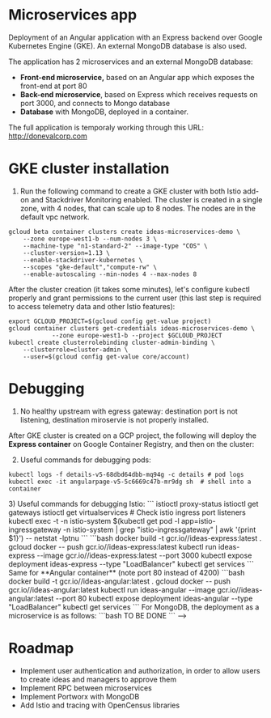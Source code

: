 # Microservices app

Deployment of an Angular application with an Express backend over Google Kubernetes Engine (GKE).
An external MongoDB database is also used.

The application has 2 microservices and an external MongoDB database:
- **Front-end microservice,** based on an Angular app which exposes the front-end at port 80
- **Back-end microservice**, based on Express which receives requests on port 3000, and connects to Mongo database
- **Database** with MongoDB, deployed in a container.

The full application is temporaly working through this URL: http://donevalcorp.com

# GKE cluster installation

1) Run the following command to create a GKE cluster with both Istio add-on and Stackdriver Monitoring enabled. The cluster is created in a single zone, with 4 nodes, that can scale up to 8 nodes. The nodes are in the default vpc network.

```
gcloud beta container clusters create ideas-microservices-demo \
    --zone europe-west1-b --num-nodes 3 \
    --machine-type "n1-standard-2" --image-type "COS" \
    --cluster-version=1.13 \
    --enable-stackdriver-kubernetes \
    --scopes "gke-default","compute-rw" \
    --enable-autoscaling --min-nodes 4 --max-nodes 8
```

After the cluster creation (it takes some minutes), let's configure kubectl properly
and grant permissions to the current user (this last step is required to access telemetry data and other Istio features):

```
export GCLOUD_PROJECT=$(gcloud config get-value project)
gcloud container clusters get-credentials ideas-microservices-demo \
            --zone europe-west1-b --project $GCLOUD_PROJECT
kubectl create clusterrolebinding cluster-admin-binding \
    --clusterrole=cluster-admin \
    --user=$(gcloud config get-value core/account)
```
<!--
To verify the installation, let's check corresponding Kubernetes pods and services are deployed using the following command:
istio-pilot-, istio-galley-, istio-policy-, istio-telemetry-, istio-ingressgateway-, istio-sidecar-injector-, and istio-citadel-.
```
kubectl get service -n istio-system
kubectl get pods -n istio-system
```

# Installation of istioctl tool

Similar to kubectl for Kubernetes, this is the tool used to manage Istio, including network routing and security policies.
To avoid errors, make sure you download the same Istioversion used in tour GKE cluster:
```
$ curl -L https://git.io/getLatestIstio | ISTIO_VERSION=1.11 sh -
$ istioctl version
```


# Cloning this directory and deploying the app into GKE

If you have not done it, let's build and push both dockers into Container Registry:

```bash
docker build -t gcr.io/third-pulsar-248314/ideas-angular:v8 -t gcr.io/third-pulsar-248314/ideas-angular:v8 .
gcloud docker -- push gcr.io/third-pulsar-248314/ideas-angular:v8

docker build -t gcr.io/third-pulsar-248314/ideas-express:v6 -t gcr.io/third-pulsar-248314/ideas-express:latest .
gcloud docker -- push gcr.io/third-pulsar-248314/ideas-express:v6 

docker build  -t gcr.io/third-pulsar-248314/ideas-mongodb:v3 -t gcr.io/third-pulsar-248314/ideas-mongodb:latest .
gcloud docker -- push gcr.io/third-pulsar-248314/ideas-mongodb:v3
```

To execute the application, let's take a look at the main yaml file `ideas.yaml`.
The file to be deployed is not that one, but the one generated by `istioctl kube-inject`, which adds the sidecar proxies. `istioctl kube-inject` takes a Kubernetes YAML file as input, and outputs a version of that YAML which includes the Istio proxy:
```
kubectl apply -f <(istioctl kube-inject -f ideas.yaml)
```

Now we need an Istio gateway to make our application to be accesible from outside our GKE cluster.
(second command verifies the external IP address of the gateway): 
```
kubectl apply -f ideas-gateway.yaml
kubectl get svc istio-ingressgateway -n istio-system
```
-->



# Debugging
1) No healthy upstream with egress gateway: destination port is not listening, destination miroservie is not properly installed.

After GKE cluster is created  on a GCP project, the following will deploy the **Express container** on Google Container Registry, and then on the cluster:

2) Useful commands for debugging pods: 
```
kubectl logs -f details-v5-68dbd64dbb-mq94g -c details # pod logs
kubectl exec -it angularpage-v5-5c6669c47b-mr9dg sh  # shell into a container
```
<!-->
3) Useful commands for debugging Istio:
```
istioctl proxy-status
istioctl get gateways
istioctl get virtualservices
# Check istio ingress port listeners
kubectl exec -t -n istio-system $(kubectl get pod -l app=istio-ingressgateway -n istio-system | grep "istio-ingressgateway" | awk '{print $1}') -- netstat -lptnu 
```


```bash
docker build -t gcr.io/<PROJECT_ID>/ideas-express:latest .
gcloud docker -- push gcr.io/<PROJECT_ID>/ideas-express:latest 
kubectl run ideas-express --image gcr.io/<PROJECT_ID>/ideas-express:latest --port 3000
kubectl expose deployment ideas-express --type "LoadBalancer" 
kubectl get services
```

Same for **Angular container** (note port 80 instead of 4200)
```bash
docker build -t gcr.io/<PROJECT_ID>/ideas-angular:latest .
gcloud docker -- push gcr.io/<PROJECT_ID>/ideas-angular:latest 
kubectl run ideas-angular --image gcr.io/<PROJECT_ID>/ideas-angular:latest --port 80
kubectl expose deployment ideas-angular --type "LoadBalancer" 
kubectl get services
```

For MongoDB, the deployment as a microservice is as follows:
```bash
TO BE DONE
```
-->
# Roadmap
- Implement user authentication and authorization, in order to allow users to create ideas and managers to approve them
- Implement RPC between microservices
- Implement Portworx with MongoDB
- Add Istio and tracing with OpenCensus libraries